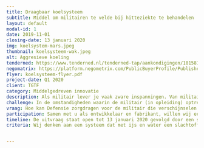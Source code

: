 ```yaml
---
title: Draagbaar koelsysteem
subtitle: Middel om militairen te velde bij hitteziekte te behandelen
layout: default
modal-id: 1
date: 2019-11-01
closing-date: 13 januari 2020
img: koelsystem-mars.jpeg
thumbnail: koelsysteem-wak.jpeg
alt: Aggresieve koeling
tenderned: https://www.tenderned.nl/tenderned-tap/aankondigingen/181581
negomatrix: https://platform.negometrix.com/PublicBuyerProfile/PublishedTenderInformation.aspx?isPublicProfile=false&tenderId=137407&tab=1&page=1&searchParam=&sortParam=Id&sortDirection=False
flyer: koelsysteem-flyer.pdf
project-date: Q1 2020
client: TGTF
category: Middelgedreven innovatie
description: Als militair lever je vaak zware inspanningen. Van militairen in opleiding wordt gevraagd de fysieke en mentale grenzen op te zoeken. De wil om niet op te geven en door te zetten voor jezelf en voor je groep. Het risico op oververhitting en hitteziekte is hierbij aanwezig. <br><br>Hitteziekte kan iedereen overkomen. De ernst van de (weefsel)schade hangt af van de absolute waarde van de kerntemperatuur van het slachtoffer en de tijd dat iemand deze temperatuur is geweest. De kerntemperatuur dient door het koelen zo snel te dalen tot onder de 39 graden. <br><br>De meest effectieve manier van koelen is onderdompeling in een ijsbad, de gouden standaard. Indien dit direct na het optreden van de symptomen plaatsvindt kan volledig herstel worden verwacht en zal de hersteltijd aanzienlijk worden gereduceerd dan wanneer het (agressief) koelen niet of in een later stadium plaatsvindt.
challenge: In de omstandigheden waarin de militair (in opleiding) optreedt of traint is het vaak niet mogelijk, om praktische redenen, een ijsbad ter plaatse te hebben. Een voertuig kan niet altijd snel ter plekke zijn en bovendien niet de gewenste koelcapaciteit leveren; de militairen in opleiding zijn aangewezen op de spullen die zij bij zich dragen. <br><br>Preventieve maatregelen en monitoren tijdens de inspanning dragen bij aan het reduceren van hitteziekte slachtoffers. Een effectieve en adequate behandeling moet dit completeren.
vraag: Hoe kan Defensie zorgdragen voor de militair die verschijnselen van hitteziekte heeft en zich in een omgeving bevindt waar adequate hulp, in de vorm van een effectief koelsysteem, niet voor handen is? <br><br>
participation: Samen met u als ontwikkelaar en fabrikant, willen wij een draagbaar koelsysteem ontwikkelen dat in staat is om de kerntemperatuur van een slachtoffer van hitteziekte snel te laten dalen. <br><br>Deelname via de formele marktconsultatie die op TenderNed en Negomatrix is gepubliceerd. De links hiervoor vindt u boven aan de pagina.
timeline: De uitvraag staat open tot 13 januari 2020 gevolgd door een selectie. De eerste experimenten willen wij plannen tijdens opleidingstrajecten in mei en juni 2020.
criteria: Wij denken aan een systeem dat met ijs en water een slachtoffer snel kan afkoelen. Dit product of systeem heeft ondermeer de volgende functionaliteiten. <br><br>De kerntemperatuur dient door het koelen zo snel mogelijk te dalen tot onder de 39 graden; <br>De kerntemperatuur van minimaal 1 persoon tot 3 graden kan koelen in maximaal 30 minuten; <br>Snel inzetbaar en makkelijk in gebruik; <br>Kan koelen in koude en warme omstandigheden, ook bij hoge luchtvochtigheid; <br>Dient alleenstaand te functioneren, niet afhankelijk van een externe energiebron; <br>Dient als bagage gedragen te kunnen worden (in een rugzak of als onderdelen passend in verschillende rugzakken); <br> Dient als bagage vervoerd kan worden in een voertuig; <br>Dient zo lang mogelijk gebruiksklaar te staan; <br> Dient minimaal 10 uur mee te kunnen gaan voordat het opnieuw gebruiksklaar gemaakt kan worden; <br>Dient zo licht mogelijk te zijn - maximaal 20 kilo; <br>Dient veilig te zijn voor drager en gebruiker; <br>Dient veilig te zijn voor het slachtoffer tijdens koelen (ontkleed tot op ondergoed); <br>Dient herbruikbaar te zijn en geschikt te zijn voor intensief gebruik; <br>Dient tegen een stootje te kunnen, ruggedized te zijn voor militair terreinwerk.


---
```

